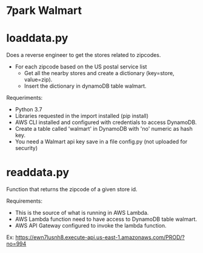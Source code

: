 # 7park Walmart

# loaddata.py
Does a reverse engineer to get the stores related to zipcodes.
- For each zipcode based on the US postal service list
  - Get all the nearby stores and create a dictionary (key=store, value=zip).
  - Insert the dictionary in dynamoDB table walmart.

Requeriments: 
- Python 3.7
- Libraries requested in the import installed (pip install)
- AWS CLI installed and configured with credentials to access DynamoDB.
- Create a table called 'walmart' in DynamoDB with 'no' numeric as hash key.
- You need a Walmart api key save in a file config.py (not uploaded for security)


# readdata.py
Function that returns the zipcode of a given store id.

Requirements:
- This is the source of what is running in AWS Lambda.
- AWS Lambda function need to have access to DynamoDB table walmart.
- AWS API Gateway configured to invoke the lambda function.

Ex: 
https://ewn7lusnh8.execute-api.us-east-1.amazonaws.com/PROD/?no=994
